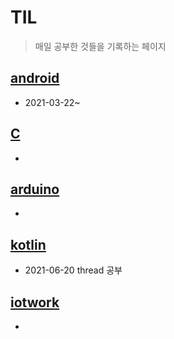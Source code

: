 # TIL



> 매일 공부한 것들을 기록하는 페이지



## [android](./work/androidWork)

* 2021-03-22~



## [C](./work/myc)

* 



## [arduino](./work/arduino)

* 



## [kotlin](./work/realKotlinWork)

* 2021-06-20 thread 공부



## [iotwork](./work/iotwork)

* 

